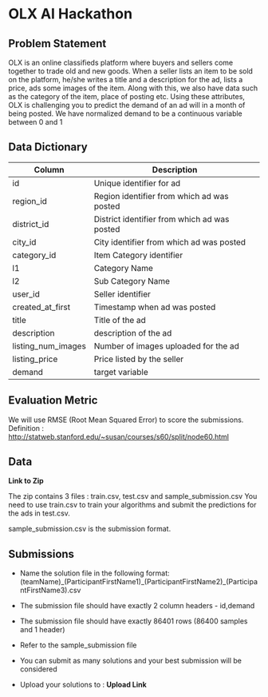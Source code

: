# OLX AI Hackathon

## Problem Statement 

OLX is an online classifieds platform where buyers and sellers come together to trade old and new goods. When a seller lists an item to be sold on the platform, he/she writes a title and a description for the ad, lists a price, ads some images of the item. Along with this, we also have data such as the category of the item, place of posting etc. Using these attributes, OLX is challenging you to predict the demand of an ad will in a month of being posted. We have normalized demand to be a continuous variable between 0 and 1

## Data Dictionary 

| Column | Description  |
| ------------- | ------------- |
| id | Unique identifier for ad  |
| region_id | Region identifier from which ad was posted  |
| district_id | District identifier from which ad was posted  |
| city_id | City identifier from which ad was posted  |
| category_id | Item Category identifier  |
| l1 | Category Name  |
| l2 | Sub Category Name  |
| user_id | Seller identifier  |
| created_at_first | Timestamp when ad was posted  |
| title | Title of the ad  |
| description | description of the ad  |
| listing_num_images | Number of images uploaded for the ad  |
| listing_price | Price listed by the seller  |
| demand | target variable  |


## Evaluation Metric 

We will use RMSE (Root Mean Squared Error) to score the submissions. 
Definition : http://statweb.stanford.edu/~susan/courses/s60/split/node60.html

## Data 
**Link to Zip**

The zip contains 3 files : train.csv, test.csv and sample_submission.csv
You need to use train.csv to train your algorithms and submit the predictions for the ads in test.csv. 

sample_submission.csv is the submission format. 

## Submissions

- Name the solution file in the following format: (teamName)\_(ParticipantFirstName1)\_(ParticipantFirstName2)\_(ParticipantFirstName3).csv

- The submission file should have exactly 2 column headers - id,demand

- The submission file should have exactly 86401 rows (86400 samples and 1 header) 

- Refer to the sample_submission file

- You can submit as many solutions and your best submission will be considered

- Upload your solutions to : **Upload Link**




